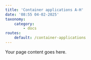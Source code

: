 ```yaml
---
title: 'Container applications A-H'
date: '08:55 04-02-2025'
taxonomy:
    category:
        - docs
routes:
    default: /container-applications
---
```


Your page content goes here.